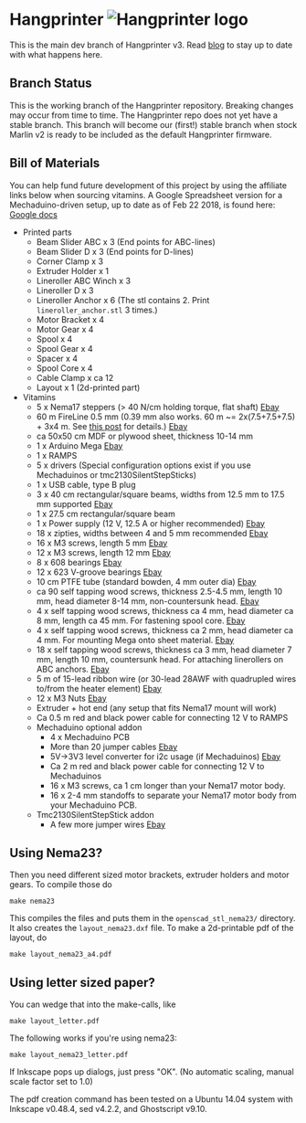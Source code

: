Hangprinter ![Hangprinter logo](https://vitana.se/opr3d/tbear/bilder/logo_blue_50.png)
===========

This is the main dev branch of Hangprinter v3.
Read [blog](http://vitana.se/opr3d/tbear) to stay up to date with what happens here.

Branch Status
--------
This is the working branch of the Hangprinter repository.
Breaking changes may occur from time to time.
The Hangprinter repo does not yet have a stable branch.
This branch will become our (first!) stable branch when stock Marlin v2 is ready to be included as the default Hangprinter firmware.

Bill of Materials
----------------
You can help fund future development of this project by using the affiliate links below when sourcing vitamins.
A Google Spreadsheet version for a Mechaduino-driven setup, up to date as of Feb 22 2018, is found here: [Google docs](https://docs.google.com/spreadsheets/d/1lOPZoF1P2OSdJcijZRVrwAEVFh3LLAnf6-s6k-hlbZU/edit?usp=sharing)
  * Printed parts
    * Beam Slider ABC x 3 (End points for ABC-lines)
    * Beam Slider D x 3 (End points for D-lines)
    * Corner Clamp x 3
    * Extruder Holder x 1
    * Lineroller ABC Winch x 3
    * Lineroller D x 3
    * Lineroller Anchor x 6 (The stl contains 2. Print <code>lineroller_anchor.stl</code> 3 times.)
    * Motor Bracket x 4
    * Motor Gear x 4
    * Spool x 4
    * Spool Gear x 4
    * Spacer x 4
    * Spool Core x 4
    * Cable Clamp x ca 12
    * Layout x 1 (2d-printed part)
  * Vitamins
    * 5 x Nema17 steppers (> 40 N/cm holding torque, flat shaft) [Ebay](https://rover.ebay.com/rover/1/711-53200-19255-0/1?icep_id=114&ipn=icep&toolid=20004&campid=5338261873&mpre=https%3A%2F%2Fwww.ebay.com%2Fitm%2FEU-UK-5PCS-Nema17-Stepper-Motor-40Ncm-56oz-in-1-7A-D-Shaft-Connector-42BYGHW609%2F282269299534%3Fhash%3Ditem41b88fb34e%3Ag%3A1RIAAOSwa~BYOSvo)
    * 60 m FireLine 0.5 mm (0.39 mm also works. 60 m ~= 2x(7.5+7.5+7.5) + 3x4 m. See [this post](http://forums.reprap.org/read.php?1,792937,809736#msg-809736) for details.) [Ebay](https://rover.ebay.com/rover/1/711-53200-19255-0/1?icep_id=114&ipn=icep&toolid=20004&campid=5338261873&mpre=https%3A%2F%2Fwww.ebay.com%2Fitm%2FBerkley-Fireline-Fused-Braid-270m-200m-Red-or-Flame-Green-HALF-RRP%2F152722109171%3Fhash%3Ditem238ef272f3%3Am%3AmlH_QITtLjoiiv5Mi0Va5ww)
    * ca 50x50 cm MDF or plywood sheet, thickness 10-14 mm
    * 1 x Arduino Mega [Ebay](https://rover.ebay.com/rover/1/711-53200-19255-0/1?icep_id=114&ipn=icep&toolid=20004&campid=5338261873&mpre=https%3A%2F%2Fwww.ebay.com%2Fitm%2FArduino-Mega-2560-R3-Development-Board-3D-Printer-Controller-Kit-RAMPS-1-4%2F172861877756%3Fhash%3Ditem283f5eedfc%3Ag%3Au70AAOSwAHtaQ~tD)
    * 1 x RAMPS
    * 5 x drivers (Special configuration options exist if you use Mechaduinos or tmc2130SilentStepSticks)
    * 1 x USB cable, type B plug
    * 3 x 40 cm rectangular/square beams, widths from 12.5 mm to 17.5 mm supported [Ebay](https://rover.ebay.com/rover/1/711-53200-19255-0/1?icep_id=114&ipn=icep&toolid=20004&campid=5338261873&mpre=https%3A%2F%2Fwww.ebay.com%2Fitm%2F2PCS-15x15x500mm-3K-Carbon-Fiber-Square-Tube-for-Quadcopter-Drone-Frame-Building%2F262636073453%3Fhash%3Ditem3d265471ed%3Ag%3AbusAAOSwLF1X4qPT)
    * 1 x 27.5 cm rectangular/square beam
    * 1 x Power supply (12 V, 12.5 A or higher recommended) [Ebay](https://rover.ebay.com/rover/1/711-53200-19255-0/1?icep_id=114&ipn=icep&toolid=20004&campid=5338261873&mpre=https%3A%2F%2Fwww.ebay.com%2Fitm%2FPower-Supply-Transformer-ACDC-12V-5A-10A-15A-20A-30A-Switching-Strip-Light-Drive%2F311987089539%3Fhash%3Ditem48a3e13083%3Am%3Am3F7iYPDhcHjSskMFnM4UqA)
    * 18 x zipties, widths between 4 and 5 mm recommended [Ebay](https://rover.ebay.com/rover/1/711-53200-19255-0/1?icep_id=114&ipn=icep&toolid=20004&campid=5338261873&mpre=https%3A%2F%2Fwww.ebay.com%2Fitm%2F100PCS-Strong-Cable-Ties-Tie-Wraps-Zip-Ties-BG-U4X3%2F253211433768%3Fepid%3D2070384363%26hash%3Ditem3af493db28%3Am%3AmM63kF5A1xS58LVwzSU10lQ)
    * 16 x M3 screws, length 5 mm [Ebay](https://rover.ebay.com/rover/1/711-53200-19255-0/1?icep_id=114&ipn=icep&toolid=20004&campid=5338261873&mpre=https%3A%2F%2Fwww.ebay.com%2Fitm%2F24-50-100pc-M3-Black-12-9-Alloy-Steel-Hex-Socket-Cap-Head-Screws-Bolts-Durable%2F232348638920%3Fhash%3Ditem36190edec8%3Am%3AmLIA5MGiNeQRxwcpshX8H9A)
    * 12 x M3 screws, length 12 mm [Ebay](https://rover.ebay.com/rover/1/711-53200-19255-0/1?icep_id=114&ipn=icep&toolid=20004&campid=5338261873&mpre=https%3A%2F%2Fwww.ebay.com%2Fitm%2F24-50-100pc-M3-Black-12-9-Alloy-Steel-Hex-Socket-Cap-Head-Screws-Bolts-Durable%2F232348638920%3Fhash%3Ditem36190edec8%3Am%3AmLIA5MGiNeQRxwcpshX8H9A)
    * 8  x 608 bearings [Ebay](https://rover.ebay.com/rover/1/711-53200-19255-0/1?icep_id=114&ipn=icep&toolid=20004&campid=5338261873&mpre=https%3A%2F%2Fwww.ebay.com%2Fitm%2F10Pcs-608-2RS-Miniature-Deep-Groove-Steel-Sealed-Ball-Bearings-High-Quality%2F172278791736%3Fepid%3D583929394%26hash%3Ditem281c9dbe38%3Ag%3AsGEAAOSwB-1Yps8B)
    * 12 x 623 V-groove bearings [Ebay](https://rover.ebay.com/rover/1/711-53200-19255-0/1?icep_id=114&ipn=icep&toolid=20004&campid=5338261873&mpre=https%3A%2F%2Fwww.ebay.com%2Fitm%2F10PCS-V623ZZ-3-12-4mm-Skateboard-Bearing-Miniature-Bearing-V-groove-bearings%2F222720565018%3Fhash%3Ditem33db2e1f1a%3Ag%3A67UAAOSwBjdaDFNO)
    * 10 cm PTFE tube (standard bowden, 4 mm outer dia) [Ebay](https://rover.ebay.com/rover/1/711-53200-19255-0/1?icep_id=114&ipn=icep&toolid=20004&campid=5338261873&mpre=https%3A%2F%2Fwww.ebay.com%2Fitm%2F1M-3-28FT-Teflon-Tube-Bowden-Reprap-2x4mm-Feed-Tube-PTFE-3D-Printer-1-75mm%2F263099849998%3Fepid%3D9005836645%26hash%3Ditem3d41f91d0e%3Ag%3AxhsAAOSwENhZccax)
    * ca 90 self tapping wood screws, thickness 2.5-4.5 mm, length 10 mm, head diameter 8-14 mm, non-countersunk head. [Ebay](https://rover.ebay.com/rover/1/711-53200-19255-0/1?icep_id=114&ipn=icep&toolid=20004&campid=5338261873&mpre=https%3A%2F%2Fwww.ebay.com%2Fitm%2FM3-M4-Phillips-Truss-Head-Self-Tapping-Screws-A4-Marine-Stainless-Steel-G316%2F272989838286%3Fhash%3Ditem3f8f765bce%3Am%3AmItjJDdPrHtWtEWfCkRMWvQ)
    * 4 x self tapping wood screws, thickness ca 4 mm, head diameter ca 8 mm, length ca 45 mm. For fastening spool core. [Ebay](https://rover.ebay.com/rover/1/711-53200-19255-0/1?icep_id=114&ipn=icep&toolid=20004&campid=5338261873&mpre=https%3A%2F%2Fwww.ebay.com%2Fitm%2FM3-M4-Phillips-Truss-Head-Self-Tapping-Screws-A4-Marine-Stainless-Steel-G316%2F272989838286%3Fhash%3Ditem3f8f765bce%3Am%3AmItjJDdPrHtWtEWfCkRMWvQ)
    * 4 x self tapping wood screws, thickness ca 2 mm, head diameter ca 4 mm. For mounting Mega onto sheet material. [Ebay](https://rover.ebay.com/rover/1/711-53200-19255-0/1?icep_id=114&ipn=icep&toolid=20004&campid=5338261873&mpre=https%3A%2F%2Fwww.ebay.com%2Fitm%2FM2-M3-5-Socket-Cap-Head-Screws-Allen-Key-Self-Tapping-Tappers-8-8-High-Tensile%2F273011763636%3Fhash%3Ditem3f90c4e9b4%3Am%3Am1iJL-UyDpUQE8KKQp_WCcQ)
    * 18 x self tapping wood screws, thickness ca 3 mm, head diameter 7 mm, length 10 mm, countersunk head. For attaching linerollers on ABC anchors. [Ebay](https://rover.ebay.com/rover/1/711-53200-19255-0/1?icep_id=114&ipn=icep&toolid=20004&campid=5338261873&mpre=https%3A%2F%2Fwww.ebay.com%2Fitm%2FM3-5-M4-2-Thread-Forming-Phillips-Flat-Head-Self-Tapping-Screws-Wood-Bolts%2F332429620615%3Fhash%3Ditem4d66597587%3Am%3Am4WJ8Dqnvx-EgeRF9Q1SUUA)
    * 5 m of 15-lead ribbon wire (or 30-lead 28AWF with quadrupled wires to/from the heater element) [Ebay](https://rover.ebay.com/rover/1/711-53200-19255-0/1?icep_id=114&ipn=icep&toolid=20004&campid=5338261873&mpre=https%3A%2F%2Fwww.ebay.com%2Fitm%2F15ft-30-Way-Flat-Color-Rainbow-Multicolor-Ribbon-Cable-Wire-28-AWG-%2F252373148128%3Fhash%3Ditem3ac29ca1e0%3Ag%3AmocAAOSwaG9XJIUC)
    * 12 x M3 Nuts [Ebay](https://rover.ebay.com/rover/1/711-53200-19255-0/1?icep_id=114&ipn=icep&toolid=20004&campid=5338261873&mpre=https%3A%2F%2Fwww.ebay.com%2Fitm%2F100pcs-M2-M3-M4-M6-Hex-Screw-Nut-Steel-Hexagon-Galvanized-Nuts-NEW-DIY-Craft%2F121999369069%3Fhash%3Ditem1c67baa36d%3Am%3AmnT9Q7CYFJnxhbLgmomTezQ)
    * Extruder + hot end (any setup that fits Nema17 mount will work)
    * Ca 0.5 m red and black power cable for connecting 12 V to RAMPS
    * Mechaduino optional addon
      * 4 x Mechaduino PCB
      * More than 20 jumper cables [Ebay](https://rover.ebay.com/rover/1/711-53200-19255-0/1?icep_id=114&ipn=icep&toolid=20004&campid=5338261873&mpre=https%3A%2F%2Fwww.ebay.com%2Fitm%2F120pcs-Dupont-Wire-Male-to-Male-Male-to-Female-Female-to-Female-Jumper-Cable%2F400932483189%3Fhash%3Ditem5d59703075%3Ag%3AFEgAAOSw42dZLnrH)
      * 5V->3V3 level converter for i2c usage (if Mechaduinos) [Ebay](https://rover.ebay.com/rover/1/711-53200-19255-0/1?icep_id=114&ipn=icep&toolid=20004&campid=5338261873&mpre=https%3A%2F%2Fwww.ebay.com%2Fitm%2F2Pcs-4-Channel-IIC-I2C-Logic-Level-Converter-Bi-Directional-Module-5V-3-3V%2F221919114584%3Fhash%3Ditem33ab68f558%3Ag%3ANvIAAOSw5VFWJwmj)
      * Ca 2 m red and black power cable for connecting 12 V to Mechaduinos
      * 16 x M3 screws, ca 1 cm longer than your Nema17 motor body.
      * 16 x 2-4 mm standoffs to separate your Nema17 motor body from your Mechaduino PCB.
    * Tmc2130SilentStepStick addon
      * A few more jumper wires [Ebay](https://rover.ebay.com/rover/1/711-53200-19255-0/1?icep_id=114&ipn=icep&toolid=20004&campid=5338261873&mpre=https%3A%2F%2Fwww.ebay.com%2Fitm%2F120pcs-Dupont-Wire-Male-to-Male-Male-to-Female-Female-to-Female-Jumper-Cable%2F400932483189%3Fhash%3Ditem5d59703075%3Ag%3AFEgAAOSw42dZLnrH)

Using Nema23?
----------------
Then you need different sized motor brackets, extruder holders and motor gears.
To compile those do
```
make nema23
```
This compiles the files and puts them in the `openscad_stl_nema23/` directory.
It also creates the `layout_nema23.dxf` file.
To make a 2d-printable pdf of the layout, do
```
make layout_nema23_a4.pdf
```

Using letter sized paper?
-------------------------
You can wedge that into the make-calls, like
```
make layout_letter.pdf
```
The following works if you're using nema23:
```
make layout_nema23_letter.pdf
```
If Inkscape pops up dialogs, just press "OK". (No automatic scaling, manual scale factor set to 1.0)

The pdf creation command has been tested on a Ubuntu 14.04 system
with Inkscape v0.48.4, sed v4.2.2, and Ghostscript v9.10.
